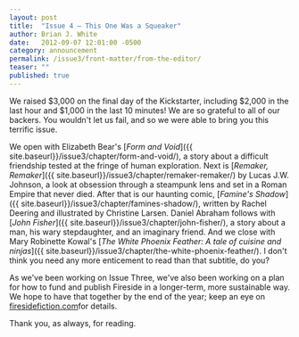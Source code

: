 ```yaml
---
layout: post
title:  "Issue 4 — This One Was a Squeaker"
author: Brian J. White
date:   2012-09-07 12:01:00 -0500
category: announcement
permalink: /issue3/front-matter/from-the-editor/
teaser: ""
published: true
---
```


We raised $3,000 on the final day of the Kickstarter, including $2,000 in the last hour and $1,000 in the last 10 minutes! We are so grateful to all of our backers. You wouldn't let us fail, and so we were able to bring you this terrific issue.

We open with Elizabeth Bear's [_Form and Void_]({{ site.baseurl}}/issue3/chapter/form-and-void/), a story about a difficult friendship tested at the fringe of human exploration. Next is [_Remaker, Remaker_]({{ site.baseurl}}/issue3/chapter/remaker-remaker/) by Lucas J.W. Johnson, a look at obsession through a steampunk lens and set in a Roman Empire that never died. After that is our haunting comic, [_Famine's Shadow_]({{ site.baseurl}}/issue3/chapter/famines-shadow/), written by Rachel Deering and illustrated by Christine Larsen. Daniel Abraham follows with [_John Fisher_]({{ site.baseurl}}/issue3/chapter/john-fisher/), a story about a man, his wary stepdaughter, and an imaginary friend. And we close with Mary Robinette Kowal's [_The White Phoenix Feather: A tale of cuisine and ninjas_]({{ site.baseurl}}/issue3/chapter/the-white-phoenix-feather/). I don't think you need any more enticement to read than that subtitle, do you?

As we've been working on Issue Three, we've also been working on a plan for how to fund and publish Fireside in a longer-term, more sustainable way. We hope to have that together by the end of the year; keep an eye on [firesidefiction.com](ttp://www.firesidefiction.com)for details.

Thank you, as always, for reading.
